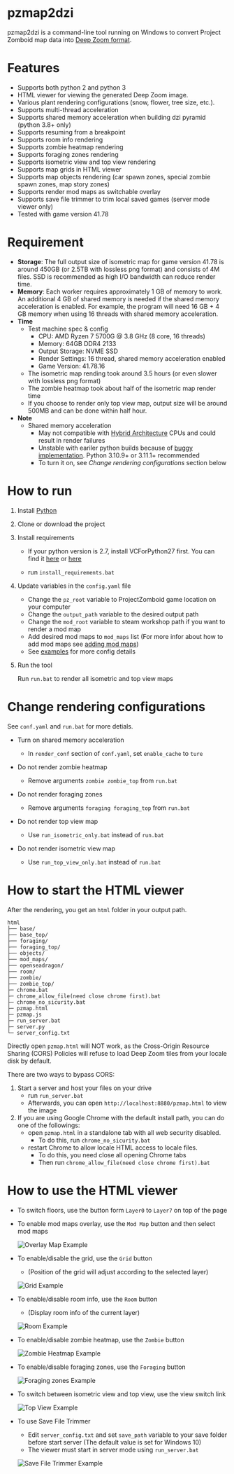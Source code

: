# pzmap2dzi
pzmap2dzi is a command-line tool running on Windows to convert Project Zomboid map data into [Deep Zoom format](https://en.wikipedia.org/wiki/Deep_Zoom).

# Features

- Supports both python 2 and python 3
- HTML viewer for viewing the generated Deep Zoom image.
- Various plant rendering configurations (snow, flower, tree size, etc.).
- Supports multi-thread acceleration
- Supports shared memory acceleration when building dzi pyramid (python 3.8+ only)
- Supports resuming from a breakpoint
- Supports room info rendering
- Supports zombie heatmap rendering
- Supports foraging zones rendering
- Supports isometric view and top view rendering
- Supports map grids in HTML viewer
- Supports map objects rendering (car spawn zones, special zombie spawn zones, map story zones)
- Supports render mod maps as switchable overlay
- Supports save file trimmer to trim local saved games (server mode viewer only)
- Tested with game version 41.78

# Requirement
- **Storage**: The full output size of isometric map for game version 41.78 is around 450GB (or 2.5TB with lossless png format) and consists of 4M files. SSD is recommended as high I/O bandwidth can reduce render time.
- **Memory**: Each worker requires approximately 1 GB of memory to work. An additional 4 GB of shared memory is needed if the shared memory acceleration is enabled. For example, the program will need 16 GB + 4 GB memory when using 16 threads with shared memory acceleration.
- **Time**
    - Test machine spec & config
        - CPU: AMD Ryzen 7 5700G @ 3.8 GHz (8 core, 16 threads)
        - Memory: 64GB DDR4 2133
        - Output Storage: NVME SSD
        - Render Settings: 16 thread, shared memory acceleration enabled
        - Game Version: 41.78.16
    - The isometric map rending took around 3.5 hours (or even slower with lossless png format)
    - The zombie heatmap took about half of the isometric map render time
    - If you choose to render only top view map, output size will be around 500MB and can be done within half hour.
- **Note**
    - Shared memory acceleration
        - May not compatible with [Hybrid Architecture](https://www.intel.com/content/www/us/en/developer/articles/technical/hybrid-architecture.html) CPUs and could result in render failures
        - Unstable with eariler python builds because of [buggy implementation](https://stackoverflow.com/questions/65968882/unlink-does-not-work-in-pythons-shared-memory-on-windows). Python 3.10.9+ or 3.11.1+ recommended
        - To turn it on, see *Change rendering configurations* section below

# How to run

1. Install [Python](https://www.python.org/downloads/)
2. Clone or download the project
3. Install requirements

   - If your python version is 2.7, install VCForPython27 first. You can find it [here](https://web.archive.org/web/20210106040224/https://download.microsoft.com/download/7/9/6/796EF2E4-801B-4FC4-AB28-B59FBF6D907B/VCForPython27.msi) or [here](https://github.com/reider-roque/sulley-win-installer/blob/master/VCForPython27.msi)
   
   - run `install_requirements.bat`
4. Update variables in the `config.yaml` file
   - Change the `pz_root` variable to ProjectZomboid game location on your computer
   - Change the `output_path` variable to the desired output path
   - Change the `mod_root` variable to steam workshop path if you want to render a mod map
   - Add desired mod maps to `mod_maps` list (For more infor about how to add mod maps see [adding mod maps](./docs/adding_mod_maps.md))
   - See [examples](./docs/examples) for more config details

5. Run the tool

   Run `run.bat` to render all isometric and top view maps

# Change rendering configurations
   See `conf.yaml` and `run.bat` for more detials.

- Turn on shared memory acceleration
    - In `render_conf` section of `conf.yaml`, set `enable_cache` to `ture`

- Do not render zombie heatmap
    - Remove arguments `zombie zombie_top` from `run.bat`
- Do not render foraging zones
    - Remove arguments `foraging foraging_top` from `run.bat`
- Do not render top view map
    - Use `run_isometric_only.bat` instead of `run.bat`
- Do not render isometric view map
    - Use `run_top_view_only.bat` instead of `run.bat`

# How to start the HTML viewer
After the rendering, you get an `html` folder in your output path.
```
html
├── base/
├── base_top/
├── foraging/
├── foraging_top/
├── objects/
├── mod_maps/
├── openseadragon/
├── room/
├── zombie/
├── zombie_top/
├─ chrome.bat
├─ chrome_allow_file(need close chrome first).bat
├─ chrome_no_sicurity.bat
├─ pzmap.html
├─ pzmap.js
├─ run_server.bat
├─ server.py
└─ server_config.txt
```

Directly open `pzmap.html` will NOT work, as the Cross-Origin Resource Sharing (CORS) Policies will refuse to load Deep Zoom tiles from your locale disk by default.

There are two ways to bypass CORS:
1. Start a server and host your files on your drive
    - run `run_server.bat`
    - Afterwards, you can open `http://localhost:8880/pzmap.html` to view the image
2. If you are using Google Chrome with the default install path, you can do one of the followings:
    - open `pzmap.html` in a standalone tab with all web security disabled.
        - To do this, run `chrome_no_sicurity.bat`
    - restart Chrome to allow locale HTML access to locale files.
        - To do this, you need close all opening Chrome tabs
        - Then run `chrome_allow_file(need close chrome first).bat`

# How to use the HTML viewer
- To switch floors, use the button form `Layer0` to `Layer7` on top of the page
- To enable mod maps overlay, use the `Mod Map` button and then select mod maps

    ![Overlay Map Example](./docs/img/overlay_map.png)

- To enable/disable the grid, use the `Grid` button
    - (Position of the grid will adjust according to the selected layer)

    ![Grid Example](./docs/img/grid.gif)
- To enable/disable room info, use the `Room` button
    - (Display room info of the current layer)

    ![Room Example](./docs/img/room.jpg)
- To enable/disable zombie heatmap, use the `Zombie` button

    ![Zombie Heatmap Example](./docs/img/zombie.jpg)

- To enable/disable foraging zones, use the `Foraging` button

    ![Foraging zones Example](./docs/img/foraging.jpg)

- To switch between isometric view and top view, use the view switch link

    ![Top View Example](./docs/img/topview.jpg)

- To use Save File Trimmer
    - Edit `server_config.txt` and set `save_path` variable to your save folder before start server (The default value is set for Windows 10)
    - The viewer must start in server mode using `run_server.bat`

    ![Save File Trimmer Example](./docs/img/trimmer.gif)
